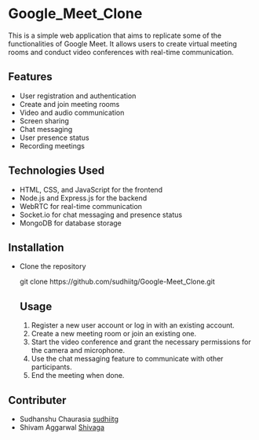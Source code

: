 # Google_Meet_Clone
<p>This is a simple web application that aims to replicate some of the functionalities of Google Meet. It allows users to create virtual meeting rooms and conduct video conferences with real-time communication.</p>

<h2>Features</h2>
<ul>
  <li>User registration and authentication</li>

  <li>Create and join meeting rooms</li>

  <li>Video and audio communication</li>
  <li>Screen sharing</li>
  <li>Chat messaging</li>
  <li>User presence status</li>
  <li>Recording meetings</li>
</ul>

<h2>Technologies Used</h2>
<ul>
<li>HTML, CSS, and JavaScript for the frontend</li>
<li>Node.js and Express.js for the backend</li>
<li>
WebRTC for real-time communication</li>
<li>
  Socket.io for chat messaging and presence status
</li>
<li>
  MongoDB for database storage
</li>
  
</ul>
<h2>Installation</h2>
<ul>
<li>Clone the repository</li>
<p>git clone https://github.com/sudhiitg/Google-Meet_Clone.git
</p>
<h2>Usage</h2>
<ol>
<li>Register a new user account or log in with an existing account.</li>
<li>Create a new meeting room or join an existing one.</li>
<li>Start the video conference and grant the necessary permissions for the camera and microphone.</li>
<li>Use the chat messaging feature to communicate with other participants.</li>
<li>End the meeting when done.</li>
  
</ol>


  
</ul>
<h2>Contributer</h2>
<ul>
<li>Sudhanshu Chaurasia <a href="https://github.com/sudhiitg">sudhiitg</a></li>
<li>Shivam Aggarwal <a href="https://github.com/Shivaga">Shivaga</a></li>

  
</ul>








